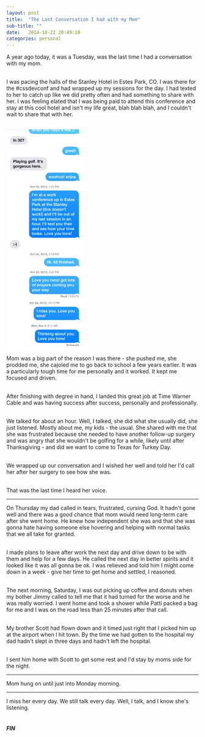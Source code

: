 ```yaml
---
layout: post
title:  "The Last Conversation I had with my Mom"
sub-title: ""
date:   2014-10-22 20:49:10
categories: personal
---
```


A year ago today, it was a Tuesday, was the last time I had a conversation with my mom.
<br><br>

I was pacing the halls of the Stanley Hotel in Estes Park, CO. I was there for the #cssdevconf and had wrapped up my sessions for the day. I had texted to her to catch up like we did pretty often and had something to share with her. I was feeling elated that I was being paid to attend this conference and stay at this cool hotel and isn't my life great, blah blah blah, and I couldn't wait to share that with her. 
<br><br>

<img src="/images/madj.jpg" class="image-bordered right" alt="text conversation with mom">

Mom was a big part of the reason I was there - she pushed me, she prodded me, she cajoled me to go back to school a few years earlier. It was a particularly tough time for me personally and it worked. It kept me focused and driven.
<br><br>

After finishing with degree in hand, I landed this great job at Time Warner Cable and was having success after success, personally and professionally.
<br><br>

We talked for about an hour. Well, I talked, she did what she usually did, she just listened. Mostly about me, my kids - the usual. She shared with me that she was frustrated because she needed to have another follow-up surgery and was angry that she wouldn't be golfing for a while, likely until after Thanksgiving - and did we want to come to Texas for Turkey Day.
<br><br>

We wrapped up our conversation and I wished her well and told her I'd call her after her surgery to see how she was.
<br><br>

That was the last time I heard her voice.

---

On Thursday my dad called in tears, frustrated, cursing God. It hadn't gone well and there was a good chance that mom would need long-term care after she went home. He knew how independent she was and that she was gonna hate having someone else hovering and helping with normal tasks that we all take for granted.
<br><br>

I made plans to leave after work the next day and drive down to be with them and help for a few days. He called the next day in better spirits and it looked like it was all gonna be ok. I was relieved and told him I might come down in a week - give her time to get home and settled, I reasoned.
<br><br>

The next morning, Saturday, I was out picking up coffee and donuts when my bother Jimmy called to tell me that it had turned for the worse and he was really worried. I went home and took a shower while Patti packed a bag for me and I was on the road less than 25 minutes after that call.
<br><br>

My brother Scott had flown down and it timed just right that I picked him up at the airport when I hit town. By the time we had gotten to the hospital my dad hadn't slept in three days and hadn't left the hospital. 
<br><br>

I sent him home with Scott to get some rest and I'd stay by moms side for the night.


---

Mom hung on until just into Monday morning.

---

I miss her every day. We still talk every day. Well, I talk, and I know she's listening.
<br><br>

<h5>FIN</h5>
